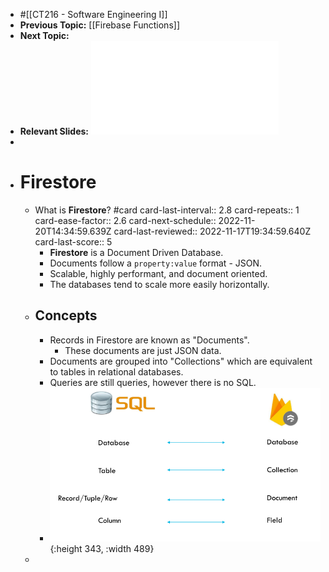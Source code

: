 - #[[CT216 - Software Engineering I]]
- **Previous Topic:** [[Firebase Functions]]
- **Next Topic:**
- **Relevant Slides:** ![Week 11 - Introduction to Firestore, Creating our first database.pdf](../assets/Week_11_-_Introduction_to_Firestore,_Creating_our_first_database_1668690492589_0.pdf)
-
- # Firestore
	- What is **Firestore**? #card
	  card-last-interval:: 2.8
	  card-repeats:: 1
	  card-ease-factor:: 2.6
	  card-next-schedule:: 2022-11-20T14:34:59.639Z
	  card-last-reviewed:: 2022-11-17T19:34:59.640Z
	  card-last-score:: 5
		- **Firestore** is a Document Driven Database.
		- Documents follow a `property:value` format - JSON.
		- Scalable, highly performant, and document oriented.
		- The databases tend to scale more easily horizontally.
	- ## Concepts
		- Records in Firestore are known as "Documents".
			- These documents are just JSON data.
		- Documents are grouped into "Collections" which are equivalent to tables in relational databases.
		- Queries are still queries, however there is no SQL.
		- ![image.png](../assets/image_1668690700546_0.png){:height 343, :width 489}
	-